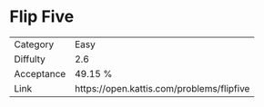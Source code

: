 # Flip Five

<table>
    <tr>
        <td>Category</td>
        <td>Easy</td>
    </tr>
    <tr>
        <td>Diffulty</td>
        <td>2.6</td>
    </tr>
    <tr>
        <td>Acceptance</td>
        <td>49.15 %</td>
    </tr>
    <tr>
        <td>Link</td>
        <td>https://open.kattis.com/problems/flipfive</td>
    </tr>
</table>
